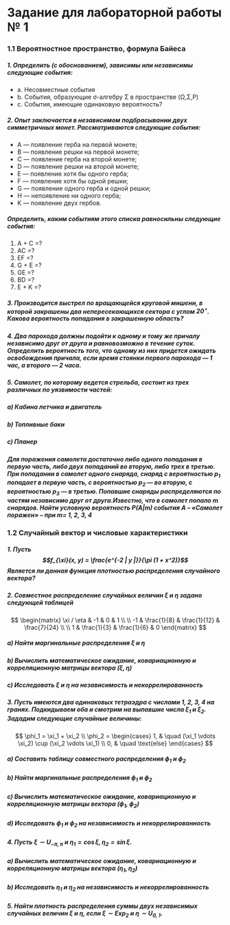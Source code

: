 # Задание для лабораторной работы № 1


### 1.1 Вероятностное пространство, формула Байеса

##### 1. Определить (с обоснованием), зависимы или независимы следующие события:
- a. Несовместные события
- b. События, образующие σ-алгебру Σ в пространстве (Ω,Σ,P)
- c. События, имеющие одинаковую вероятность?


##### 2. Опыт заключается в независимом подбрасывании двух симметричных монет. Рассматриваются следующие события:
-  A — появление герба на первой монете;
-  B — появление решки на первой монете;
-  C — появление герба на второй монете;
-  D — появление решки на второй монете;
-  E — появление хотя бы одного герба;
-  F — появление хотя бы одной решки;
-  G — появление одного герба и одной решки;
-  H — непоявление ни одного герба;
-  K — появление двух гербов.

##### Определить, каким событиям этого списка равносильны следующие события:
1. A + C =?
2. AC =?
3. EF =?
4. G + E =?
5. GE =?
6. BD =?
7. E + K =?


##### 3. Производится выстрел по вращающейся круговой мишени, в которой закрашены два непересекающихся сектора с углом $20^{\circ}$. Какова вероятность попадания в закрашенную область?


##### 4. Два парохода должны подойти к одному и тому же причалу независимо друг от друга и равновозможно в течение суток. Определить вероятность того, что одному из них придется ожидать освобождения причала, если время стоянки первого парохода — 1 час, а второго — 2 часа.


##### 5. Самолет, по которому ведется стрельба, состоит из трех различных по уязвимости частей: 
##### a) Кабина летчика и двигатель
##### b) Топливные баки
##### c) Планер
##### Для поражения самолета достаточно либо одного попадания в первую часть, либо двух попаданий во вторую, либо трех в третью. При попадании в самолет одного снаряда, снаряд с вероятностью $p_1$ попадает в первую часть, с вероятностью $p_2$ — во вторую, с вероятностью $p_3$ — в третью. Попавшие снаряды распределяются по частям независимо друг от друга.Известно, что в самолет попало m снарядов. Найти условную вероятность $P(A|m)$ события $A$ – «Самолет поражен» – при $m =$ 1, 2, 3, 4


### 1.2 Случайный вектор и числовые характеристики

##### 1. Пусть $$f_{\xi}(x, y) = \frac{e^{-2 | y |}}{\pi (1 + x^2)}$$ Является ли данная функция плотностью распределения случайного вектора? 


##### 2. Совместное распределение случайных величин $\xi$ и $\eta$ задано следующей таблицей

$$
\begin{matrix}
\xi / \eta & -1 & 0 & 1 \\
\\
-1 & \frac{1}{8} & \frac{1}{12} & \frac{7}{24} \\
\\
1 & \frac{1}{3} & \frac{1}{6} & 0 
\end{matrix}
$$

##### a) Найти маргинальные распределения $\xi$ и $\eta$
##### b) Вычислить математическое ожидание, ковариационную и корреляционную матрицы вектора $(\xi, \eta)$
##### c) Исследовать $\xi$ и $\eta$ на независимость и некоррелированность


##### 3. Пусть имеются два одинаковых тетраэдра с числами 1, 2, 3, 4 на гранях. Подкидываем оба и смотрим на выпавшие числа $\xi_1$ и $\xi_2$. Зададим следующие случайные величины:

$$
\phi_1 = \xi_1 + \xi_2 \\
\phi_2 = \begin{cases}
1, & \quad (\xi_1 \vdots \xi_2) \cup (\xi_2 \vdots \xi_1) \\ 
0, & \quad \text{else}
\end{cases}
$$ 

##### a) Составить таблицу совместного распределения $\phi_1$ и $\phi_2$
##### b) Найти маргинальные распределения $\phi_1$ и $\phi_2$
##### c) Вычислить математическое ожидание, ковариационную и корреляционную матрицы вектора $(\phi_1$, $\phi_2)$
##### d) Исследовать $\phi_1$ и $\phi_2$ на независимость и некоррелированность


##### 4. Пусть  $\xi ∼ U_{−\pi,\pi}$  и  $\eta_1 = \cos\xi, \eta_2 = \sin\xi$.

##### a) Вычислить математическое ожидание, ковариационную и корреляционную матрицы вектора $(\eta_1, \eta_2)$
##### b) Исследовать $\eta_1$ и $\eta_2$ на независимость и некоррелированность


##### 5. Найти плотность распределения суммы двух независимых случайных величин $\xi$ и $\eta$, если $\xi ∼ Exp_2$   и   $\eta ∼ U_{0,1}$.